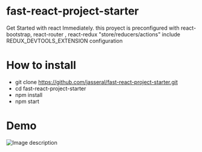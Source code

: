 # fast-react-project-starter
Get Started with react Immediately.  this proyect is  preconfigured with react-bootstrap, react-router , react-redux  "store/reducers/actions" include REDUX_DEVTOOLS_EXTENSION configuration

# How to install

- git clone https://github.com/jasseral/fast-react-project-starter.git
- cd fast-react-project-starter
- npm install
- npm start 

# Demo
![Image description](https://ibb.co/FYdFDdX)